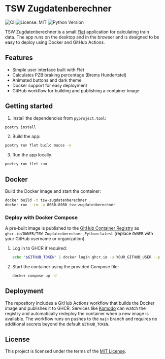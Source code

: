 # TSW Zugdatenberechner

![CI](https://github.com/<owner>/TSW-Zugdatenberechner_Python/actions/workflows/deploy.yml/badge.svg)
![License: MIT](https://img.shields.io/badge/License-MIT-yellow.svg)
![Python Version](https://img.shields.io/badge/python-3.9%2B-blue.svg)

TSW Zugdatenberechner is a small [Flet](https://flet.dev/) application for calculating train data. The app runs on the desktop and in the browser and is designed to be easy to deploy using Docker and GitHub Actions.

## Features

* Simple user interface built with Flet
* Calculates PZB braking percentage (Brems Hundertstel)
* Animated buttons and dark theme
* Docker support for easy deployment
* GitHub workflow for building and publishing a container image

## Getting started

1. Install the dependencies from `pyproject.toml`:

```bash
poetry install
```

2. Build the app:

```bash
poetry run flet build macos -v
```

3. Run the app locally:

```bash
poetry run flet run
```

## Docker

Build the Docker image and start the container:

```bash
docker build -t tsw-zugdatenberechner .
docker run --rm -p 8080:8080 tsw-zugdatenberechner
```

### Deploy with Docker Compose

A pre-built image is published to the [GitHub Container Registry](https://ghcr.io) as `ghcr.io/OWNER/TSW-Zugdatenberechner_Python:latest` (replace `OWNER` with your GitHub username or organization).

1. Log in to GHCR if required:

   ```bash
   echo "$GITHUB_TOKEN" | docker login ghcr.io -u YOUR_GITHUB_USER --password-stdin
   ```

2. Start the container using the provided Compose file:

   ```bash
   docker compose up -d
   ```

## Deployment

The repository includes a GitHub Actions workflow that builds the Docker image and publishes it to GHCR. Services like [Komodo](https://komodo.dev/) can watch the registry and automatically redeploy the container when a new image is available. The workflow runs on pushes to the `main` branch and requires no additional secrets beyond the default `GITHUB_TOKEN`.

## License

This project is licensed under the terms of the [MIT License](LICENSE).

